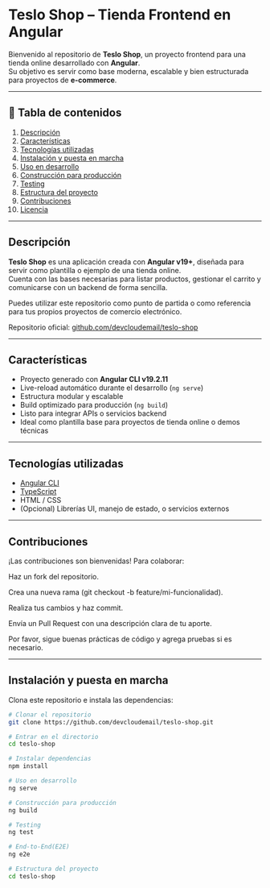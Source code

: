 # Teslo Shop – Tienda Frontend en Angular

Bienvenido al repositorio de **Teslo Shop**, un proyecto frontend para una tienda online desarrollado con **Angular**.  
Su objetivo es servir como base moderna, escalable y bien estructurada para proyectos de **e-commerce**.

---

## 📑 Tabla de contenidos
1. [Descripción](#descripción)
2. [Características](#características)
3. [Tecnologías utilizadas](#tecnologías-utilizadas)
4. [Instalación y puesta en marcha](#instalación-y-puesta-en-marcha)
5. [Uso en desarrollo](#uso-en-desarrollo)
6. [Construcción para producción](#construcción-para-producción)
7. [Testing](#testing)
8. [Estructura del proyecto](#estructura-del-proyecto)
9. [Contribuciones](#contribuciones)
10. [Licencia](#licencia)

---

## Descripción

**Teslo Shop** es una aplicación creada con **Angular v19+**, diseñada para servir como plantilla o ejemplo de una tienda online.  
Cuenta con las bases necesarias para listar productos, gestionar el carrito y comunicarse con un backend de forma sencilla.

Puedes utilizar este repositorio como punto de partida o como referencia para tus propios proyectos de comercio electrónico.

Repositorio oficial: [github.com/devcloudemail/teslo-shop](https://github.com/devcloudemail/teslo-shop)

---

## Características

- Proyecto generado con **Angular CLI v19.2.11**
- Live-reload automático durante el desarrollo (`ng serve`)
- Estructura modular y escalable
- Build optimizado para producción (`ng build`)
- Listo para integrar APIs o servicios backend
- Ideal como plantilla base para proyectos de tienda online o demos técnicas

---

## Tecnologías utilizadas

- [Angular CLI](https://angular.io/cli)
- [TypeScript](https://www.typescriptlang.org/)
- HTML / CSS
- (Opcional) Librerías UI, manejo de estado, o servicios externos

---

## Contribuciones

¡Las contribuciones son bienvenidas!
Para colaborar:

Haz un fork del repositorio.

Crea una nueva rama (git checkout -b feature/mi-funcionalidad).

Realiza tus cambios y haz commit.

Envía un Pull Request con una descripción clara de tu aporte.

Por favor, sigue buenas prácticas de código y agrega pruebas si es necesario.

---

## Instalación y puesta en marcha

Clona este repositorio e instala las dependencias:

```bash
# Clonar el repositorio
git clone https://github.com/devcloudemail/teslo-shop.git

# Entrar en el directorio
cd teslo-shop

# Instalar dependencias
npm install

# Uso en desarrollo
ng serve

# Construcción para producción
ng build

# Testing
ng test

# End-to-End(E2E)
ng e2e

# Estructura del proyecto
cd teslo-shop
